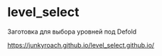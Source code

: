 # level_select
Заготовка для выбора уровней под Defold

https://junkyroach.github.io/level_select.github.io/
